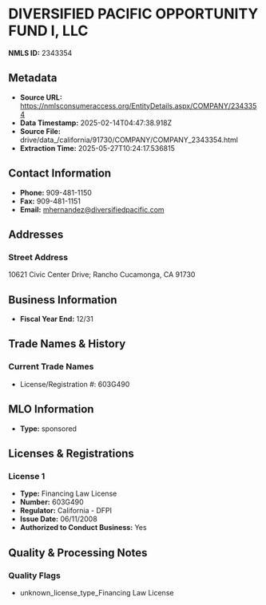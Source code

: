 # DIVERSIFIED PACIFIC OPPORTUNITY FUND I, LLC

**NMLS ID:** 2343354

## Metadata
- **Source URL:** https://nmlsconsumeraccess.org/EntityDetails.aspx/COMPANY/2343354
- **Data Timestamp:** 2025-02-14T04:47:38.918Z
- **Source File:** drive/data_/california/91730/COMPANY/COMPANY_2343354.html
- **Extraction Time:** 2025-05-27T10:24:17.536815

## Contact Information
- **Phone:** 909-481-1150
- **Fax:** 909-481-1151
- **Email:** mhernandez@diversifiedpacific.com

## Addresses
### Street Address
10621 Civic Center Drive; Rancho Cucamonga, CA 91730

## Business Information
- **Fiscal Year End:** 12/31

## Trade Names & History
### Current Trade Names
- License/Registration #: 603G490

## MLO Information
- **Type:** sponsored

## Licenses & Registrations

### License 1
- **Type:** Financing Law License
- **Number:** 603G490
- **Regulator:** California - DFPI
- **Issue Date:** 06/11/2008
- **Authorized to Conduct Business:** Yes

## Quality & Processing Notes
### Quality Flags
- unknown_license_type_Financing Law License
